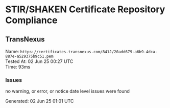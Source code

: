 # STIR/SHAKEN Certificate Repository Compliance

## TransNexus

Name: `https://certificates.transnexus.com/841J/20add679-a6b9-4dca-887e-a529375b9c51.pem`\
Tested At: 02 Jun 25 00:27 UTC\
Time: 93ms

### Issues

no warning, or error, or notice date level issues were found

Generated: 02 Jun 25 01:01 UTC